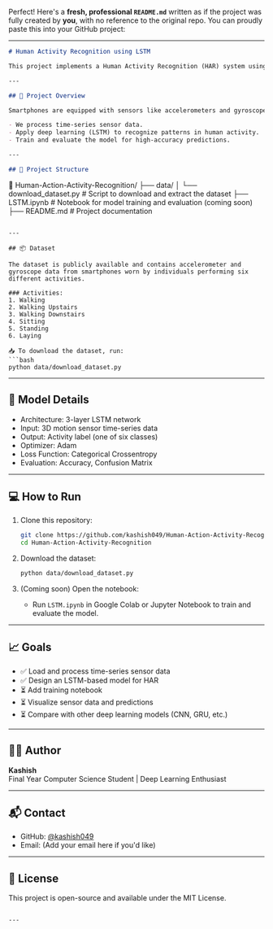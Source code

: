 Perfect! Here's a **fresh, professional `README.md`** written as if the project was fully created by **you**, with no reference to the original repo. You can proudly paste this into your GitHub project:

---

```markdown
# Human Activity Recognition using LSTM

This project implements a Human Activity Recognition (HAR) system using deep learning techniques, specifically Long Short-Term Memory (LSTM) Recurrent Neural Networks. The model is designed to classify physical activities such as walking, sitting, standing, and more based on motion sensor data collected from smartphones.

---

## 🚀 Project Overview

Smartphones are equipped with sensors like accelerometers and gyroscopes, which can be used to detect human movement patterns. In this project:

- We process time-series sensor data.
- Apply deep learning (LSTM) to recognize patterns in human activity.
- Train and evaluate the model for high-accuracy predictions.

---

## 📂 Project Structure

```
📁 Human-Action-Activity-Recognition/
├── data/
│   └── download_dataset.py         # Script to download and extract the dataset
├── LSTM.ipynb                      # Notebook for model training and evaluation (coming soon)
├── README.md                       # Project documentation
```

---

## 📦 Dataset

The dataset is publicly available and contains accelerometer and gyroscope data from smartphones worn by individuals performing six different activities.

### Activities:
1. Walking  
2. Walking Upstairs  
3. Walking Downstairs  
4. Sitting  
5. Standing  
6. Laying

📥 To download the dataset, run:
```bash
python data/download_dataset.py
```

---

## 🧠 Model Details

- Architecture: 3-layer LSTM network
- Input: 3D motion sensor time-series data
- Output: Activity label (one of six classes)
- Optimizer: Adam
- Loss Function: Categorical Crossentropy
- Evaluation: Accuracy, Confusion Matrix

---

## 💻 How to Run

1. Clone this repository:
   ```bash
   git clone https://github.com/kashish049/Human-Action-Activity-Recognition.git
   cd Human-Action-Activity-Recognition
   ```

2. Download the dataset:
   ```bash
   python data/download_dataset.py
   ```

3. (Coming soon) Open the notebook:
   - Run `LSTM.ipynb` in Google Colab or Jupyter Notebook to train and evaluate the model.

---

## 📈 Goals

- ✅ Load and process time-series sensor data  
- ✅ Design an LSTM-based model for HAR  
- ⏳ Add training notebook  
- ⏳ Visualize sensor data and predictions  
- ⏳ Compare with other deep learning models (CNN, GRU, etc.)

---

## 🧑‍💻 Author

**Kashish**  
Final Year Computer Science Student | Deep Learning Enthusiast

---

## 📬 Contact

- GitHub: [@kashish049](https://github.com/kashish049)
- Email: (Add your email here if you'd like)

---

## 📝 License

This project is open-source and available under the MIT License.
```

---

